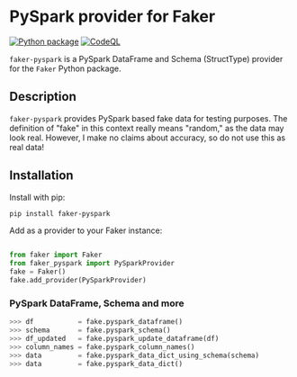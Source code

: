 
# PySpark provider for Faker

[![Python package](https://github.com/spsoni/faker_pyspark/actions/workflows/python-package.yml/badge.svg)](https://github.com/spsoni/faker_pyspark/actions/workflows/python-package.yml)
[![CodeQL](https://github.com/spsoni/faker-pyspark/actions/workflows/codeql.yml/badge.svg)](https://github.com/spsoni/faker-pyspark/actions/workflows/codeql.yml)

`faker-pyspark` is a PySpark DataFrame and Schema (StructType) provider for the `Faker` Python package.


## Description

`faker-pyspark` provides PySpark based fake data for testing purposes.  The definition of "fake" in this context really means "random," as the data may look real.  However, I make no claims about accuracy, so do not use this as real data!


## Installation

Install with pip:

``` bash
pip install faker-pyspark

```

Add as a provider to your Faker instance:

``` python

from faker import Faker
from faker_pyspark import PySparkProvider
fake = Faker()
fake.add_provider(PySparkProvider)

```

### PySpark DataFrame, Schema and more

``` python
>>> df           = fake.pyspark_dataframe()
>>> schema       = fake.pyspark_schema()
>>> df_updated   = fake.pyspark_update_dataframe(df)
>>> column_names = fake.pyspark_column_names()
>>> data         = fake.pyspark_data_dict_using_schema(schema)
>>> data         = fake.pyspark_data_dict()

```
